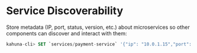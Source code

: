 
# Service Discoverability

Store metadata (IP, port, status, version, etc.) about microservices so other components can discover and interact with them:

```sql
kahuna-cli> SET `services/payment-service` '{"ip": "10.0.1.15","port": 8080, "version": "v1.2.3",}' EX 60000
```